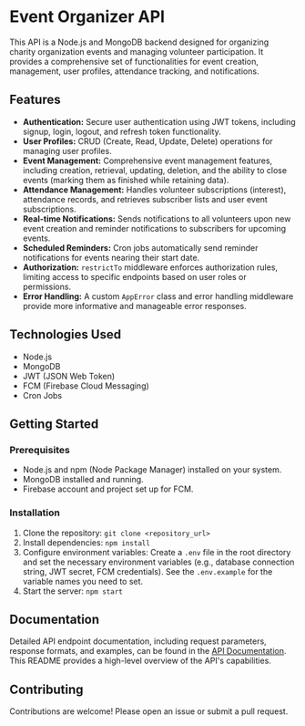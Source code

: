 # Event Organizer API

This API is a Node.js and MongoDB backend designed for organizing charity organization events and managing volunteer participation. It provides a comprehensive set of functionalities for event creation, management, user profiles, attendance tracking, and notifications.

## Features

- **Authentication:** Secure user authentication using JWT tokens, including signup, login, logout, and refresh token functionality.
- **User Profiles:** CRUD (Create, Read, Update, Delete) operations for managing user profiles.
- **Event Management:** Comprehensive event management features, including creation, retrieval, updating, deletion, and the ability to close events (marking them as finished while retaining data).
- **Attendance Management:** Handles volunteer subscriptions (interest), attendance records, and retrieves subscriber lists and user event subscriptions.
- **Real-time Notifications:** Sends notifications to all volunteers upon new event creation and reminder notifications to subscribers for upcoming events.
- **Scheduled Reminders:** Cron jobs automatically send reminder notifications for events nearing their start date.
- **Authorization:** `restrictTo` middleware enforces authorization rules, limiting access to specific endpoints based on user roles or permissions.
- **Error Handling:** A custom `AppError` class and error handling middleware provide more informative and manageable error responses.

## Technologies Used

- Node.js
- MongoDB
- JWT (JSON Web Token)
- FCM (Firebase Cloud Messaging)
- Cron Jobs

## Getting Started

### Prerequisites

- Node.js and npm (Node Package Manager) installed on your system.
- MongoDB installed and running.
- Firebase account and project set up for FCM.

### Installation

1. Clone the repository: `git clone <repository_url>`
2. Install dependencies: `npm install`
3. Configure environment variables: Create a `.env` file in the root directory and set the necessary environment variables (e.g., database connection string, JWT secret, FCM credentials). See the `.env.example` for the variable names you need to set.
4. Start the server: `npm start`

## Documentation

Detailed API endpoint documentation, including request parameters, response formats, and examples, can be found in the [API Documentation](https://documenter.getpostman.com/view/39607730/2sAYXEEHvW). This README provides a high-level overview of the API's capabilities.

## Contributing

Contributions are welcome! Please open an issue or submit a pull request.
